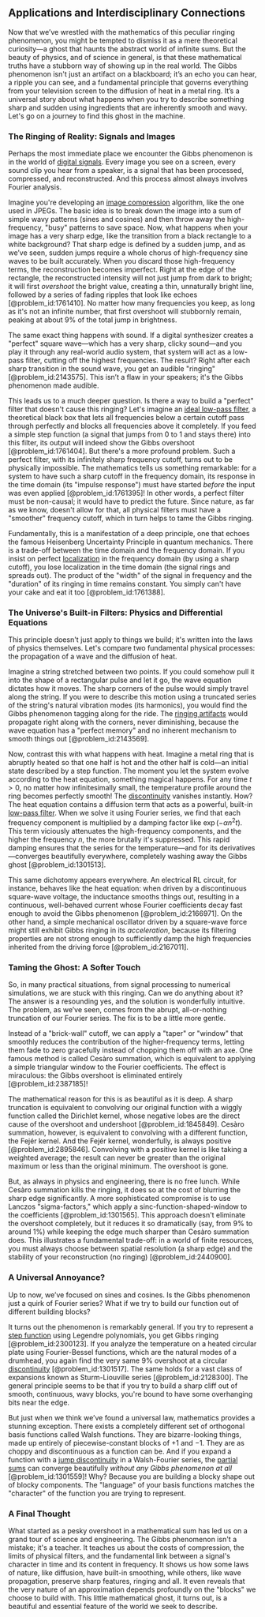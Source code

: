 ## Applications and Interdisciplinary Connections

Now that we’ve wrestled with the mathematics of this peculiar ringing phenomenon, you might be tempted to dismiss it as a mere theoretical curiosity—a ghost that haunts the abstract world of infinite sums. But the beauty of physics, and of science in general, is that these mathematical truths have a stubborn way of showing up in the real world. The Gibbs phenomenon isn't just an artifact on a blackboard; it’s an echo you can hear, a ripple you can see, and a fundamental principle that governs everything from your television screen to the diffusion of heat in a metal ring. It’s a universal story about what happens when you try to describe something sharp and sudden using ingredients that are inherently smooth and wavy. Let's go on a journey to find this ghost in the machine.

### The Ringing of Reality: Signals and Images

Perhaps the most immediate place we encounter the Gibbs phenomenon is in the world of [digital signals](@article_id:188026). Every image you see on a screen, every sound clip you hear from a speaker, is a signal that has been processed, compressed, and reconstructed. And this process almost always involves Fourier analysis.

Imagine you're developing an [image compression](@article_id:156115) algorithm, like the one used in JPEGs. The basic idea is to break down the image into a sum of simple wavy patterns (sines and cosines) and then throw away the high-frequency, "busy" patterns to save space. Now, what happens when your image has a very sharp edge, like the transition from a black rectangle to a white background? That sharp edge is defined by a sudden jump, and as we’ve seen, sudden jumps require a whole chorus of high-frequency sine waves to be built accurately. When you discard those high-frequency terms, the reconstruction becomes imperfect. Right at the edge of the rectangle, the reconstructed intensity will not just jump from dark to bright; it will first *overshoot* the bright value, creating a thin, unnaturally bright line, followed by a series of fading ripples that look like echoes [@problem_id:1761410]. No matter how many frequencies you keep, as long as it's not an infinite number, that first overshoot will stubbornly remain, peaking at about 9% of the total jump in brightness.

The same exact thing happens with sound. If a digital synthesizer creates a "perfect" square wave—which has a very sharp, clicky sound—and you play it through any real-world audio system, that system will act as a low-pass filter, cutting off the highest frequencies. The result? Right after each sharp transition in the sound wave, you get an audible "ringing" [@problem_id:2143575]. This isn’t a flaw in your speakers; it's the Gibbs phenomenon made audible.

This leads us to a much deeper question. Is there a way to build a "perfect" filter that doesn't cause this ringing? Let's imagine an [ideal low-pass filter](@article_id:265665), a theoretical black box that lets all frequencies below a certain cutoff pass through perfectly and blocks all frequencies above it completely. If you feed a simple step function (a signal that jumps from 0 to 1 and stays there) into this filter, its output will indeed show the Gibbs overshoot [@problem_id:1761404]. But there's a more profound problem. Such a perfect filter, with its infinitely sharp frequency cutoff, turns out to be physically impossible. The mathematics tells us something remarkable: for a system to have such a sharp cutoff in the frequency domain, its response in the time domain (its "impulse response") must have started *before* the input was even applied [@problem_id:1761395]! In other words, a perfect filter must be non-causal; it would have to predict the future. Since nature, as far as we know, doesn't allow for that, all physical filters must have a "smoother" frequency cutoff, which in turn helps to tame the Gibbs ringing.

Fundamentally, this is a manifestation of a deep principle, one that echoes the famous Heisenberg Uncertainty Principle in quantum mechanics. There is a trade-off between the time domain and the frequency domain. If you insist on perfect [localization](@article_id:146840) in the frequency domain (by using a sharp cutoff), you lose localization in the time domain (the signal rings and spreads out). The product of the "width" of the signal in frequency and the "duration" of its ringing in time remains constant. You simply can't have your cake and eat it too [@problem_id:1761388].

### The Universe's Built-in Filters: Physics and Differential Equations

This principle doesn't just apply to things we build; it's written into the laws of physics themselves. Let's compare two fundamental physical processes: the propagation of a wave and the diffusion of heat.

Imagine a string stretched between two points. If you could somehow pull it into the shape of a rectangular pulse and let it go, the wave equation dictates how it moves. The sharp corners of the pulse would simply travel along the string. If you were to describe this motion using a truncated series of the string's natural vibration modes (its harmonics), you would find the Gibbs phenomenon tagging along for the ride. The [ringing artifacts](@article_id:146683) would propagate right along with the corners, never diminishing, because the wave equation has a "perfect memory" and no inherent mechanism to smooth things out [@problem_id:2143569].

Now, contrast this with what happens with heat. Imagine a metal ring that is abruptly heated so that one half is hot and the other half is cold—an initial state described by a step function. The moment you let the system evolve according to the heat equation, something magical happens. For any time $t \gt 0$, no matter how infinitesimally small, the temperature profile around the ring becomes perfectly smooth! The [discontinuity](@article_id:143614) vanishes instantly. How? The heat equation contains a diffusion term that acts as a powerful, built-in [low-pass filter](@article_id:144706). When we solve it using Fourier series, we find that each frequency component is multiplied by a damping factor like $\exp(-\alpha n^2 t)$. This term viciously attenuates the high-frequency components, and the higher the frequency $n$, the more brutally it's suppressed. This rapid damping ensures that the series for the temperature—and for its derivatives—converges beautifully everywhere, completely washing away the Gibbs ghost [@problem_id:1301513].

This same dichotomy appears everywhere. An electrical RL circuit, for instance, behaves like the heat equation: when driven by a discontinuous square-wave voltage, the inductance smooths things out, resulting in a continuous, well-behaved current whose Fourier coefficients decay fast enough to avoid the Gibbs phenomenon [@problem_id:2166971]. On the other hand, a simple mechanical oscillator driven by a square-wave force might still exhibit Gibbs ringing in its *acceleration*, because its filtering properties are not strong enough to sufficiently damp the high frequencies inherited from the driving force [@problem_id:2167011].

### Taming the Ghost: A Softer Touch

So, in many practical situations, from signal processing to numerical simulations, we are stuck with this ringing. Can we do anything about it? The answer is a resounding yes, and the solution is wonderfully intuitive. The problem, as we’ve seen, comes from the abrupt, all-or-nothing truncation of our Fourier series. The fix is to be a little more gentle.

Instead of a "brick-wall" cutoff, we can apply a "taper" or "window" that smoothly reduces the contribution of the higher-frequency terms, letting them fade to zero gracefully instead of chopping them off with an axe. One famous method is called Cesàro summation, which is equivalent to applying a simple triangular window to the Fourier coefficients. The effect is miraculous: the Gibbs overshoot is eliminated entirely [@problem_id:2387185]!

The mathematical reason for this is as beautiful as it is deep. A sharp truncation is equivalent to convolving our original function with a wiggly function called the Dirichlet kernel, whose negative lobes are the direct cause of the overshoot and undershoot [@problem_id:1845849]. Cesàro summation, however, is equivalent to convolving with a different function, the Fejér kernel. And the Fejér kernel, wonderfully, is always positive [@problem_id:2895846]. Convolving with a positive kernel is like taking a weighted average; the result can never be greater than the original maximum or less than the original minimum. The overshoot is gone.

But, as always in physics and engineering, there is no free lunch. While Cesàro summation kills the ringing, it does so at the cost of blurring the sharp edge significantly. A more sophisticated compromise is to use Lanczos "sigma-factors," which apply a sinc-function-shaped-window to the coefficients [@problem_id:1301565]. This approach doesn't eliminate the overshoot completely, but it reduces it so dramatically (say, from 9% to around 1%) while keeping the edge much sharper than Cesàro summation does. This illustrates a fundamental trade-off: in a world of finite resources, you must always choose between spatial resolution (a sharp edge) and the stability of your reconstruction (no ringing) [@problem_id:2440900].

### A Universal Annoyance?

Up to now, we’ve focused on sines and cosines. Is the Gibbs phenomenon just a quirk of Fourier series? What if we try to build our function out of different building blocks?

It turns out the phenomenon is remarkably general. If you try to represent a [step function](@article_id:158430) using Legendre polynomials, you get Gibbs ringing [@problem_id:2300123]. If you analyze the temperature on a heated circular plate using Fourier-Bessel functions, which are the natural modes of a drumhead, you again find the very same 9% overshoot at a circular [discontinuity](@article_id:143614) [@problem_id:1301517]. The same holds for a vast class of expansions known as Sturm-Liouville series [@problem_id:2128300]. The general principle seems to be that if you try to build a sharp cliff out of smooth, continuous, wavy blocks, you're bound to have some overhanging bits near the edge.

But just when we think we’ve found a universal law, mathematics provides a stunning exception. There exists a completely different set of orthogonal basis functions called Walsh functions. They are bizarre-looking things, made up entirely of piecewise-constant blocks of $+1$ and $-1$. They are as choppy and discontinuous as a function can be. And if you expand a function with a [jump discontinuity](@article_id:139392) in a Walsh-Fourier series, the [partial sums](@article_id:161583) can converge beautifully *without any Gibbs phenomenon at all* [@problem_id:1301559]! Why? Because you are building a blocky shape out of blocky components. The "language" of your basis functions matches the "character" of the function you are trying to represent.

### A Final Thought

What started as a pesky overshoot in a mathematical sum has led us on a grand tour of science and engineering. The Gibbs phenomenon isn't a mistake; it's a teacher. It teaches us about the costs of compression, the limits of physical filters, and the fundamental link between a signal's character in time and its content in frequency. It shows us how some laws of nature, like diffusion, have built-in smoothing, while others, like wave propagation, preserve sharp features, ringing and all. It even reveals that the very nature of an approximation depends profoundly on the "blocks" we choose to build with. This little mathematical ghost, it turns out, is a beautiful and essential feature of the world we seek to describe.